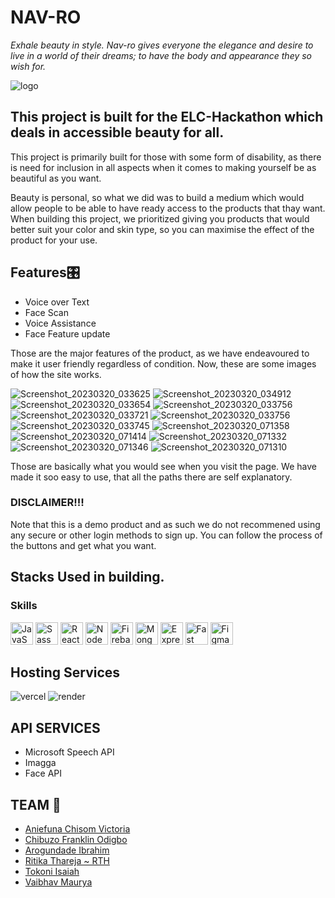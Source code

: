 # NAV-RO

<i>Exhale beauty in style. Nav-ro gives everyone the elegance and desire to live in a world of their dreams; to have the body and appearance they so wish for.</i>

![logo](https://user-images.githubusercontent.com/49784088/226423694-4ed27d39-d540-4c76-92c1-4f71e53d4c54.png)

## This project is built for the ELC-Hackathon which deals in accessible beauty for all.

This project is primarily built for those with some form of disability, as there is need for inclusion in all aspects when it comes to making yourself be as beautiful as you want.

Beauty is personal, so what we did was to build a medium which would allow people to be able to have ready access to the products that thay want.
When building this project, we prioritized giving you products that would better suit your color and skin type, so you can maximise the effect of the product for your use.

## Features🎛️

<ul>
<li>Voice over Text</li>
<li>Face Scan</li>
<li>Voice Assistance</li>
<li>Face Feature update</li>
</ul>

Those are the major features of the product, as we have endeavoured to make it user friendly regardless of condition. Now, these are some images of how the site works.

![Screenshot_20230320_033625](https://user-images.githubusercontent.com/49784088/226429686-9dba8fff-dc3d-46ba-b02e-6d3df371891d.png)
![Screenshot_20230320_034912](https://user-images.githubusercontent.com/49784088/226429697-af8fe826-9297-4b14-a10c-90032df139ea.png)
![Screenshot_20230320_033654](https://user-images.githubusercontent.com/49784088/226429719-bf898f8c-e4ea-4bde-ad98-ed7c3a56e8c9.png)
![Screenshot_20230320_033756](https://user-images.githubusercontent.com/49784088/226429740-d64a0f8a-bec7-4f52-bf7c-2b3246c33f50.png)
![Screenshot_20230320_033721](https://user-images.githubusercontent.com/49784088/226429748-b047e4a7-2eff-4209-9aef-6c0e421a9fa0.png)
![Screenshot_20230320_033756](https://user-images.githubusercontent.com/49784088/226430297-a05a2ef3-2181-44fc-ab17-0f3538cc2a2e.png)
![Screenshot_20230320_033745](https://user-images.githubusercontent.com/49784088/226429785-e0a4efa6-4f9d-4bb0-89e4-b24cc60fb464.png)
![Screenshot_20230320_071358](https://user-images.githubusercontent.com/49784088/226430370-68cc7f86-52ed-4cac-b6bb-5d16294ad914.png)
![Screenshot_20230320_071414](https://user-images.githubusercontent.com/49784088/226430414-337ae323-1417-4db2-9b30-d9242fd40c4b.png)
![Screenshot_20230320_071332](https://user-images.githubusercontent.com/49784088/226430446-58f0a6ce-fc39-4346-a5ea-f923c570d60d.png)
![Screenshot_20230320_071346](https://user-images.githubusercontent.com/49784088/226431990-3358e866-26a8-4a7c-8452-6715660a383b.png)
![Screenshot_20230320_071310](https://user-images.githubusercontent.com/49784088/226430475-d8f30a31-3525-412f-b62c-25fb5ae47898.png)

Those are basically what you would see when you visit the page.
We have made it soo easy to use, that all the paths there are self explanatory.

### DISCLAIMER!!!

Note that this is a demo product and as such we do not recommened using any secure or other login methods to sign up. You can follow the process of the buttons and get what you want.

## Stacks Used in building.

### Skills


<p align="left">
<a href="https://developer.mozilla.org/en-US/docs/Web/JavaScript" target="_blank" rel="noreferrer"><img src="https://raw.githubusercontent.com/danielcranney/readme-generator/main/public/icons/skills/javascript-colored.svg" width="36" height="36" alt="JavaScript" /></a>
<a href="https://sass-lang.com/" target="_blank" rel="noreferrer"><img src="https://raw.githubusercontent.com/danielcranney/readme-generator/main/public/icons/skills/sass-colored.svg" width="36" height="36" alt="Sass" /></a>
<a href="https://reactjs.org/" target="_blank" rel="noreferrer"><img src="https://raw.githubusercontent.com/danielcranney/readme-generator/main/public/icons/skills/react-colored.svg" width="36" height="36" alt="React" /></a>
<a href="https://nodejs.org/en/" target="_blank" rel="noreferrer"><img src="https://raw.githubusercontent.com/danielcranney/readme-generator/main/public/icons/skills/nodejs-colored.svg" width="36" height="36" alt="NodeJS" /></a>
<a href="https://firebase.google.com/" target="_blank" rel="noreferrer"><img src="https://raw.githubusercontent.com/danielcranney/readme-generator/main/public/icons/skills/firebase-colored.svg" width="36" height="36" alt="Firebase" /></a>
<a href="https://www.mongodb.com/" target="_blank" rel="noreferrer"><img src="https://raw.githubusercontent.com/danielcranney/readme-generator/main/public/icons/skills/mongodb-colored.svg" width="36" height="36" alt="MongoDB" /></a>
<a href="https://expressjs.com/" target="_blank" rel="noreferrer"><img src="https://raw.githubusercontent.com/danielcranney/readme-generator/main/public/icons/skills/express-colored.svg" width="36" height="36" alt="Express" /></a>
<a href="https://fastapi.tiangolo.com/" target="_blank" rel="noreferrer"><img src="https://raw.githubusercontent.com/danielcranney/readme-generator/main/public/icons/skills/fastapi-colored.svg" width="36" height="36" alt="Fast API" /></a>
<a href="https://www.figma.com/" target="_blank" rel="noreferrer"><img src="https://raw.githubusercontent.com/danielcranney/readme-generator/main/public/icons/skills/figma-colored.svg" width="36" height="36" alt="Figma" /></a>
</p>

## Hosting Services
![vercel](https://user-images.githubusercontent.com/49784088/226433806-dd4a4b97-0208-4199-95cd-058925853fe1.png)
![render](https://user-images.githubusercontent.com/49784088/226433815-8617649f-f635-4be2-9b49-d22a5822123a.png)

## API SERVICES

<ul>
<li>Microsoft Speech API</li>
<li>Imagga</li>
<li>Face API</li>
</ul>

## TEAM 👥

<ul>
  <li><a href="https://github.com/Aniefun">Aniefuna Chisom Victoria</a></li>
  <li><a href="https://github.com/Franklivania">Chibuzo Franklin Odigbo</a></li>
  <li><a href="https://github.com/devarogundade">Arogundade Ibrahim</a></li>
  <li><a href="https://github.com/ri-tae-ka">Ritika Thareja ~ RTH</a></li>
  <li><a href="https://github.com/Tokonii">Tokoni Isaiah</a></li>
  <li><a href="https://github.com/vaibhav-xt">Vaibhav Maurya</a></li>
</ul>
